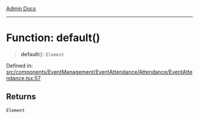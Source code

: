 [Admin Docs](/)

---

# Function: default()

> **default**(): `Element`

Defined in: [src/components/EventManagement/EventAttendance/Attendance/EventAttendance.tsx:57](https://github.com/PalisadoesFoundation/talawa-admin/blob/main/src/components/EventManagement/EventAttendance/Attendance/EventAttendance.tsx#L57)

## Returns

`Element`
